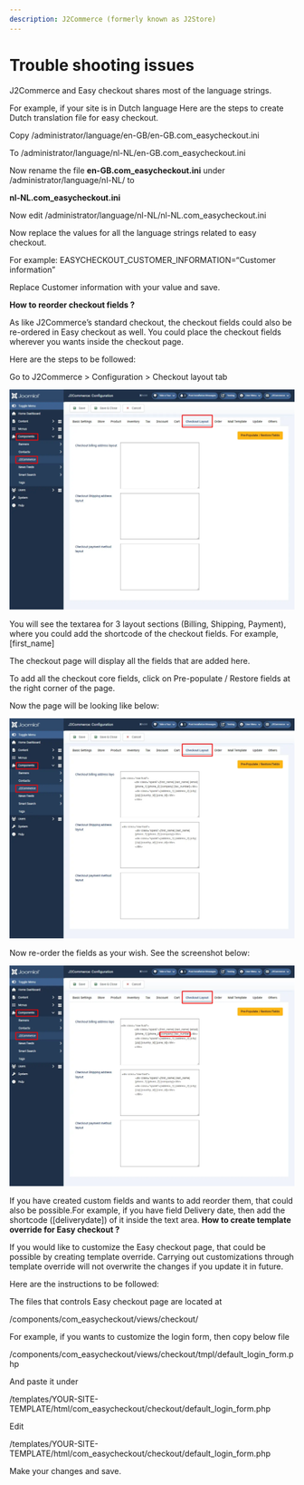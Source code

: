 ```yaml
---
description: J2Commerce (formerly known as J2Store)
---
```


# Trouble shooting issues

J2Commerce and Easy checkout shares most of the language strings.

For example, if your site is in Dutch language Here are the steps to create Dutch translation file for easy checkout.

Copy /administrator/language/en-GB/en-GB.com\_easycheckout.ini

To /administrator/language/nl-NL/en-GB.com\_easycheckout.ini

Now rename the file **en-GB.com\_easycheckout.ini** under /administrator/language/nl-NL/ to

**nl-NL.com\_easycheckout.ini**

Now edit /administrator/language/nl-NL/nl-NL.com\_easycheckout.ini

Now replace the values for all the language strings related to easy checkout.

For example: EASYCHECKOUT\_CUSTOMER\_INFORMATION=“Customer information”

Replace Customer information with your value and save.

**How to reorder checkout fields ?**

As like J2Commerce’s standard checkout, the checkout fields could also be re-ordered in Easy checkout as well. You could place the checkout fields wherever you wants inside the checkout page.

Here are the steps to be followed:

Go to J2Commerce > Configuration > Checkout layout tab

![](../.gitbook/assets/easy-checkout5.webp)

You will see the textarea for 3 layout sections (Billing, Shipping, Payment), where you could add the shortcode of the checkout fields. For example, \[first\_name]

The checkout page will display all the fields that are added here.

To add all the checkout core fields, click on Pre-populate / Restore fields at the right corner of the page.

Now the page will be looking like below:

![](../.gitbook/assets/easy-checkout7.webp)

Now re-order the fields as your wish. See the screenshot below:

![](../.gitbook/assets/easy-checkout8.webp)

If you have created custom fields and wants to add reorder them, that could also be possible.For example, if you have field Delivery date, then add the shortcode (\[deliverydate]) of it inside the text area. **How to create template override for Easy checkout ?**

If you would like to customize the Easy checkout page, that could be possible by creating template override. Carrying out customizations through template override will not overwrite the changes if you update it in future.

Here are the instructions to be followed:

The files that controls Easy checkout page are located at

/components/com\_easycheckout/views/checkout/

For example, if you wants to customize the login form, then copy below file

/components/com\_easycheckout/views/checkout/tmpl/default\_login\_form.php

And paste it under

/templates/YOUR-SITE-TEMPLATE/html/com\_easycheckout/checkout/default\_login\_form.php

Edit

/templates/YOUR-SITE-TEMPLATE/html/com\_easycheckout/checkout/default\_login\_form.php

Make your changes and save.
